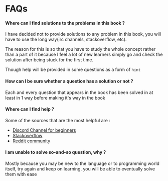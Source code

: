 # FAQs

#### Where can I find solutions to the problems in this book ?

I have decided not to provide solutions to any problem in this book, you will have to use the long way(irc channels,
stackoverflow, etc).

The reason for this is so that you have to study the whole concept rather than a part of it because I feel a lot of new
learners simply go and check the solution after being stuck for the first time.

Though help will be provided in some questions as a form of `hint`

#### How can I be sure whether a question has a solution or not ?

Each and every question that appears in the book has been solved in at least in 1 way before making it's way in the book

#### Where can I find help ?

Some of the sources that are the most helpful are :

* [Discord Channel for beginners](https://discord.gg/rust-lang)
* [Stackoverflow](https://stackoverflow.com/questions/tagged/rust)
* [Reddit community](https://www.reddit.com/r/rust/)

#### I am unable to solve so-and-so question, why ?

Mostly because you may be new to the language or to programming world itself, try again and keep on learning, you will
be able to eventually solve them with ease